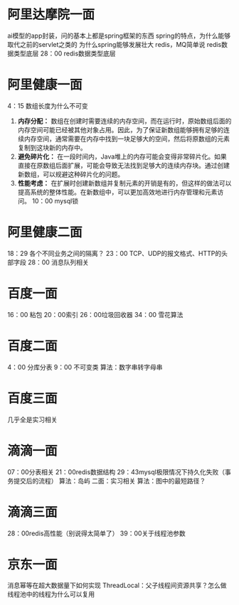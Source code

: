 
# 阿里达摩院一面
ai模型的app封装，问的基本上都是spring框架的东西
spring的特点，为什么能够取代之前的servlet之类的
为什么spring能够发展壮大
redis，MQ简单说
redis数据类型底层
28：00 redis数据类型底层

# 阿里健康一面
4：15 数组长度为什么不可变
1. **内存分配：** 数组在创建时需要连续的内存空间，而在运行时，原始数组后面的内存空间可能已经被其他对象占用。因此，为了保证新数组能够拥有足够的连续内存空间，通常需要在内存中找到一块足够大的空间，然后将原数组的元素复制到这块新的内存中。
2. **避免碎片化：** 在一段时间内，Java堆上的内存可能会变得非常碎片化。如果直接在原数组后面扩展，可能会导致无法找到足够大的连续内存块。通过创建新数组，可以规避这种碎片化的问题。
3. **性能考虑：** 在扩展时创建新数组并复制元素的开销是有的，但这样的做法可以提高系统的整体性能。在新数组中，可以更加高效地进行内存管理和元素访问。
10：00 mysql锁


# 阿里健康二面
18：29 各个不同业务之间的隔离？
23：00 TCP、UDP的报文格式、HTTP的头部字段
28：00 消息队列相关



# 百度一面
16：00 粘包
20：00索引
26：00垃圾回收器
34：00 雪花算法

# 百度二面
4：00 分库分表
9：00 不可变类
算法：数字串转字母串
# 百度三面
几乎全是实习相关


# 滴滴一面
07：00分表相关
21：00redis数据结构
29：43mysql极限情况下持久化失败（事务提交后的流程）
算法：岛屿
二面：实习相关 算法：图中的最短路径？

# 滴滴三面
28：00redis高性能（别说得太简单了）
39：00关于线程池参数

# 京东一面
消息幂等在超大数据量下如何实现
ThreadLocal：父子线程间资源共享？怎么做
线程池中的线程为什么可以复用
